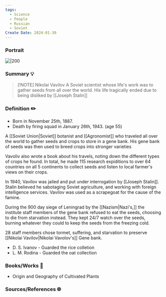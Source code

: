 ```yaml
---
tags:
  - Science
  - People
  - Russian
  - Soviet
Create Date: 2024-01-30
---
```

### Portrait
![|200](https://i.imgur.com/viKLBov.png)


### Summary 💡

> [!NOTE] Nikolai Vavilov
> A Soviet scientist whose life's work was to gather seeds from all over the world. His life tragically ended due to being disliked by [[Joseph Stalin]]

### Definition ✏️
- Born in November 25th, 1887.
- Death by firing squad in January 26th, 1943. (age 55)

A [[Soviet Union|Soviet]] botanist and [[Agronomist]] who traveled all over the world to gather seeds and crops to store in a gene bank. His gene bank of seeds was then used to breed crops into stronger varieties

Vavoliv also wrote a book about his travels, noting down the different types of crops he found. In total, he made 115 research expiditions to over 64 countries on all 5 continents to collect seeds and listen to local farmer's views on their crops.

In 1940, Vavilov was jailed and put under interrogation by [[Joseph Stalin]]. Stalin believed he sabotaging Soviet agriculture, and working with foreign intelligence services. Vavilov was used as a scrapegoat for the cause of the famine.

During the 900 day siege of Leningrad by the [[Nazism|Nazi's,]] the institute staff members of the gene bank refused to eat the seeds, choosing to die from starvation instead. They kept 24/7 watch over the seeds, burning whatever they could to keep the seeds from the freezing cold.

 28 staff members chose tormet, suffering, and starvation to preserve [[Nikolai Vavilov|Nikolai Vavolov's]] Gene bank.
 - D. S. Ivanov - Guarded the rice colletion
- L. M. Rodina - Guarded the oat collection
### Books/Works 📖
- Origin and Geography of Cultivated Plants

### Sources/References 🌐 
